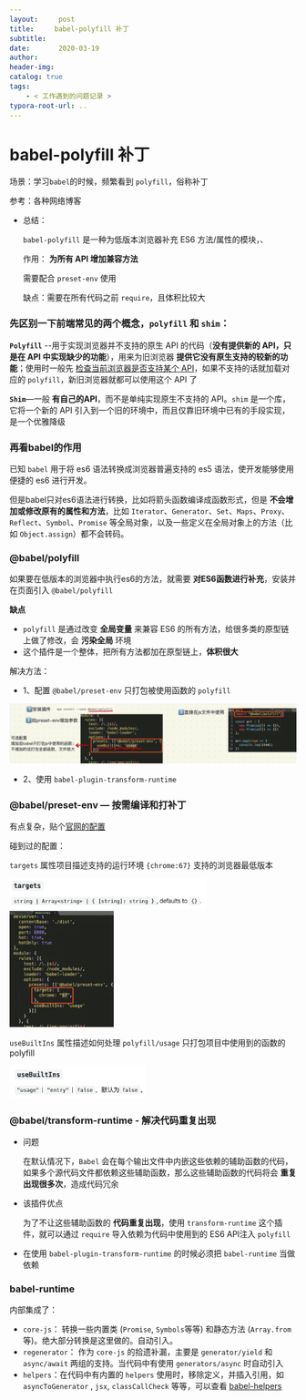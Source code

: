 ```yaml
---
layout:     post
title:     babel-polyfill 补丁
subtitle:  
date:       2020-03-19
author:     
header-img: 
catalog: true
tags:
    - < 工作遇到的问题记录 >
typora-root-url: ..
---
```



# babel-polyfill 补丁

场景：学习`babel`的时候，频繁看到 `polyfill`，俗称补丁

参考：各种网络博客

- 总结：

    `babel-polyfill` 是一种为低版本浏览器补充 ES6 方法/属性的模块，、

    作用： **为所有 API 增加兼容方法**

    需要配合 `preset-env` 使用

    缺点：需要在所有代码之前 `require`，且体积比较大



### 先区别一下前端常见的两个概念，`polyfill` 和 `shim`：

**`Polyfill`** --用于实现浏览器并不支持的原生 API 的代码（**没有提供新的 API，只是在 API 中实现缺少的功能**），用来为旧浏览器 **提供它没有原生支持的较新的功能**；使用时一般先 <u>检查当前浏览器是否支持某个 API</u>，如果不支持的话就加载对应的 `polyfill`，新旧浏览器就都可以使用这个 API 了

**`Shim`**—一般 **有自己的API**，而不是单纯实现原生不支持的 API。`shim` 是一个库，它将一个新的 API 引入到一个旧的环境中，而且仅靠旧环境中已有的手段实现，是一个优雅降级



### 再看babel的作用

已知 `babel` 用于将 es6 语法转换成浏览器普遍支持的 es5 语法，使开发能够使用便捷的 es6 进行开发。

但是babel只对es6语法进行转换，比如将箭头函数编译成函数形式，但是 **不会增加或修改原有的属性和方法**，比如 `Iterator`、`Generator`、`Set`、`Maps`、`Proxy`、`Reflect`、`Symbol`、`Promise` 等全局对象，以及一些定义在全局对象上的方法（比如 `Object.assign`）都不会转码。



### @babel/polyfill

如果要在低版本的浏览器中执行es6的方法，就需要 **对ES6函数进行补充**，安装并在页面引入 `@babel/polyfill`

**缺点**

- `polyfill` 是通过改变 **全局变量** 来兼容 ES6 的所有方法，给很多类的原型链上做了修改，会 **污染全局** 环境
- 这个插件是一个整体，把所有方法都加在原型链上，**体积很大**

解决方法：

- 1、配置 `@babel/preset-env` 只打包被使用函数的 `polyfill`

![image-20200319142328933](/../img/assets_2019/image-20200319142328933.png)

- 2、使用 `babel-plugin-transform-runtime`

    

### @babel/preset-env — 按需编译和打补丁

有点复杂，贴个[官网的配置](https://babeljs.io/docs/en/babel-preset-env) 

碰到过的配置：

`targets` 属性项目描述支持的运行环境 `{chrome:67}` 支持的浏览器最低版本

<img src="/../img/assets_2019/image-20200319150342134.png" alt="image-20200319150342134" style="zoom:67%;" />

<img src="/../img/assets_2019/ preset-env-targets.png" alt="image-20200319150234975" style="zoom:20%;" />

`useBuiltIns` 属性描述如何处理 `polyfill/usage` 只打包项目中使用到的函数的polyfill

<img src="/../img/assets_2019/image-20200319150801286.png" alt="image-20200319150801286" style="zoom:67%;" />



### @babel/transform-runtime - 解决代码重复出现

- 问题

    在默认情况下，`Babel` 会在每个输出文件中内嵌这些依赖的辅助函数的代码，如果多个源代码文件都依赖这些辅助函数，那么这些辅助函数的代码将会 **重复出现很多次**，造成代码冗余

- 该插件优点

    为了不让这些辅助函数的 **代码重复出现**，使用 `transform-runtime` 这个插件，就可以通过 `require` 导入依赖为代码中使用到的 ES6 API注入 `polyfill`

- 在使用 `babel-plugin-transform-runtime` 的时候必须把 `babel-runtime` 当做依赖



### babel-runtime

内部集成了：

- `core-js`： 转换一些内置类 (`Promise`, `Symbols`等等) 和静态方法 (`Array.from` 等)。绝大部分转换是这里做的。自动引入。
- `regenerator`： 作为 `core-js` 的拾遗补漏，主要是 `generator/yield` 和 `async/await` 两组的支持。当代码中有使用 `generators/async` 时自动引入
- `helpers`：在代码中有内置的 `helpers` 使用时，移除定义，并插入引用，如 `asyncToGenerator` ,  `jsx`, `classCallCheck` 等等，可以查看 [babel-helpers](https://link.juejin.cn/?target=https%3A%2F%2Fgithub.com%2Fbabel%2Fbabel%2Fblob%2F6.x%2Fpackages%2Fbabel-helpers%2Fsrc%2Fhelpers.js)

